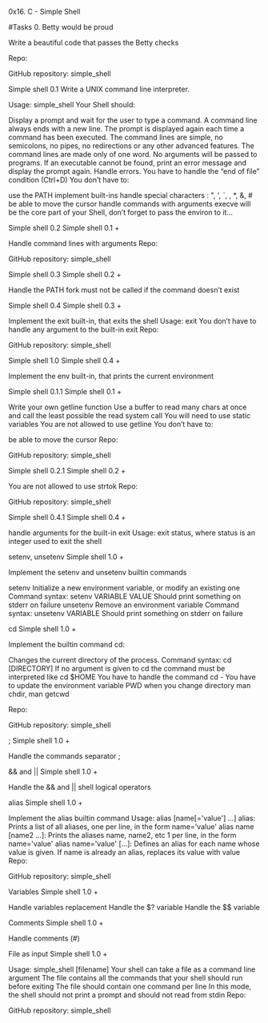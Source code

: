 0x16. C - Simple Shell

#Tasks 0. Betty would be proud

Write a beautiful code that passes the Betty checks

Repo:

GitHub repository: simple_shell

Simple shell 0.1
Write a UNIX command line interpreter.

Usage: simple_shell Your Shell should:

Display a prompt and wait for the user to type a command. A command line always ends with a new line. The prompt is displayed again each time a command has been executed. The command lines are simple, no semicolons, no pipes, no redirections or any other advanced features. The command lines are made only of one word. No arguments will be passed to programs. If an executable cannot be found, print an error message and display the prompt again. Handle errors. You have to handle the “end of file” condition (Ctrl+D) You don’t have to:

use the PATH implement built-ins handle special characters : ", ', `, , *, &, # be able to move the cursor handle commands with arguments execve will be the core part of your Shell, don’t forget to pass the environ to it…

Simple shell 0.2
Simple shell 0.1 +

Handle command lines with arguments Repo:

GitHub repository: simple_shell

Simple shell 0.3
Simple shell 0.2 +

Handle the PATH fork must not be called if the command doesn’t exist

Simple shell 0.4
Simple shell 0.3 +

Implement the exit built-in, that exits the shell Usage: exit You don’t have to handle any argument to the built-in exit Repo:

GitHub repository: simple_shell

Simple shell 1.0
Simple shell 0.4 +

Implement the env built-in, that prints the current environment

Simple shell 0.1.1
Simple shell 0.1 +

Write your own getline function Use a buffer to read many chars at once and call the least possible the read system call You will need to use static variables You are not allowed to use getline You don’t have to:

be able to move the cursor Repo:

GitHub repository: simple_shell

Simple shell 0.2.1
Simple shell 0.2 +

You are not allowed to use strtok Repo:

GitHub repository: simple_shell

Simple shell 0.4.1
Simple shell 0.4 +

handle arguments for the built-in exit Usage: exit status, where status is an integer used to exit the shell

setenv, unsetenv
Simple shell 1.0 +

Implement the setenv and unsetenv builtin commands

setenv Initialize a new environment variable, or modify an existing one Command syntax: setenv VARIABLE VALUE Should print something on stderr on failure unsetenv Remove an environment variable Command syntax: unsetenv VARIABLE Should print something on stderr on failure

cd
Simple shell 1.0 +

Implement the builtin command cd:

Changes the current directory of the process. Command syntax: cd [DIRECTORY] If no argument is given to cd the command must be interpreted like cd $HOME You have to handle the command cd - You have to update the environment variable PWD when you change directory man chdir, man getcwd

Repo:

GitHub repository: simple_shell

;
Simple shell 1.0 +

Handle the commands separator ;

&& and ||
Simple shell 1.0 +

Handle the && and || shell logical operators

alias
Simple shell 1.0 +

Implement the alias builtin command Usage: alias [name[='value'] ...] alias: Prints a list of all aliases, one per line, in the form name='value' alias name [name2 ...]: Prints the aliases name, name2, etc 1 per line, in the form name='value' alias name='value' [...]: Defines an alias for each name whose value is given. If name is already an alias, replaces its value with value Repo:

GitHub repository: simple_shell

Variables
Simple shell 1.0 +

Handle variables replacement Handle the $? variable Handle the $$ variable

Comments
Simple shell 1.0 +

Handle comments (#)

File as input
Simple shell 1.0 +

Usage: simple_shell [filename] Your shell can take a file as a command line argument The file contains all the commands that your shell should run before exiting The file should contain one command per line In this mode, the shell should not print a prompt and should not read from stdin Repo:

GitHub repository: simple_shell
